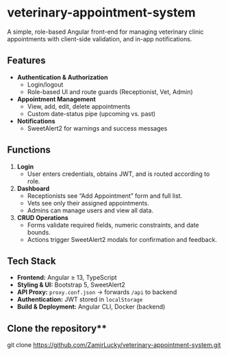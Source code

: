 # veterinary-appointment-system

A simple, role-based Angular front-end for managing veterinary clinic appointments with client-side validation, and in-app notifications.

## Features
- **Authentication & Authorization**  
  - Login/logout  
  - Role-based UI and route guards (Receptionist, Vet, Admin)  
- **Appointment Management**  
  - View, add, edit, delete appointments  
  - Custom date-status pipe (upcoming vs. past)  
- **Notifications**  
  - SweetAlert2 for warnings and success messages

## Functions
1. **Login**  
   - User enters credentials, obtains JWT, and is routed according to role.  
2. **Dashboard**  
   - Receptionists see “Add Appointment” form and full list.  
   - Vets see only their assigned appointments.  
   - Admins can manage users and view all data.  
3. **CRUD Operations**  
   - Forms validate required fields, numeric constraints, and date bounds.  
   - Actions trigger SweetAlert2 modals for confirmation and feedback.

## Tech Stack
- **Frontend:** Angular ≥ 13, TypeScript
- **Styling & UI:** Bootstrap 5, SweetAlert2  
- **API Proxy:** `proxy.conf.json` → forwards `/api` to backend  
- **Authentication:** JWT stored in `localStorage`  
- **Build & Deployment:** Angular CLI, Docker (backend)

## Clone the repository**  
   git clone https://github.com/ZamirLucky/veterinary-appointment-system.git

